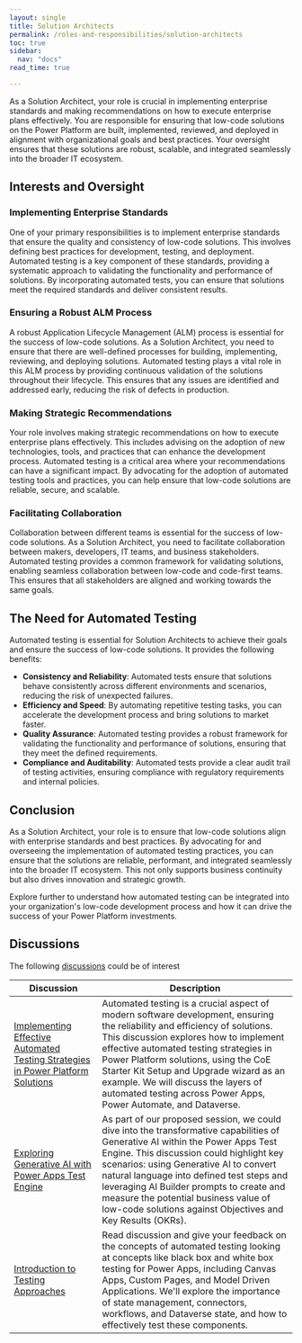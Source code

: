 ```yaml
---
layout: single
title: Solution Architects
permalink: /roles-and-responsibilities/solution-architects
toc: true
sidebar:
  nav: "docs"
read_time: true

---
```


As a Solution Architect, your role is crucial in implementing enterprise standards and making recommendations on how to execute enterprise plans effectively. You are responsible for ensuring that low-code solutions on the Power Platform are built, implemented, reviewed, and deployed in alignment with organizational goals and best practices. Your oversight ensures that these solutions are robust, scalable, and integrated seamlessly into the broader IT ecosystem.

## Interests and Oversight

### Implementing Enterprise Standards

One of your primary responsibilities is to implement enterprise standards that ensure the quality and consistency of low-code solutions. This involves defining best practices for development, testing, and deployment. Automated testing is a key component of these standards, providing a systematic approach to validating the functionality and performance of solutions. By incorporating automated tests, you can ensure that solutions meet the required standards and deliver consistent results.

### Ensuring a Robust ALM Process

A robust Application Lifecycle Management (ALM) process is essential for the success of low-code solutions. As a Solution Architect, you need to ensure that there are well-defined processes for building, implementing, reviewing, and deploying solutions. Automated testing plays a vital role in this ALM process by providing continuous validation of the solutions throughout their lifecycle. This ensures that any issues are identified and addressed early, reducing the risk of defects in production.

### Making Strategic Recommendations

Your role involves making strategic recommendations on how to execute enterprise plans effectively. This includes advising on the adoption of new technologies, tools, and practices that can enhance the development process. Automated testing is a critical area where your recommendations can have a significant impact. By advocating for the adoption of automated testing tools and practices, you can help ensure that low-code solutions are reliable, secure, and scalable.

### Facilitating Collaboration

Collaboration between different teams is essential for the success of low-code solutions. As a Solution Architect, you need to facilitate collaboration between makers, developers, IT teams, and business stakeholders. Automated testing provides a common framework for validating solutions, enabling seamless collaboration between low-code and code-first teams. This ensures that all stakeholders are aligned and working towards the same goals.

## The Need for Automated Testing

Automated testing is essential for Solution Architects to achieve their goals and ensure the success of low-code solutions. It provides the following benefits:

- **Consistency and Reliability**: Automated tests ensure that solutions behave consistently across different environments and scenarios, reducing the risk of unexpected failures.
- **Efficiency and Speed**: By automating repetitive testing tasks, you can accelerate the development process and bring solutions to market faster.
- **Quality Assurance**: Automated testing provides a robust framework for validating the functionality and performance of solutions, ensuring that they meet the defined requirements.
- **Compliance and Auditability**: Automated tests provide a clear audit trail of testing activities, ensuring compliance with regulatory requirements and internal policies.

## Conclusion

As a Solution Architect, your role is to ensure that low-code solutions align with enterprise standards and best practices. By advocating for and overseeing the implementation of automated testing practices, you can ensure that the solutions are reliable, performant, and integrated seamlessly into the broader IT ecosystem. This not only supports business continuity but also drives innovation and strategic growth.

Explore further to understand how automated testing can be integrated into your organization's low-code development process and how it can drive the success of your Power Platform investments.

## Discussions

The following [discussions](../discussion/) could be of interest

| Discussion | Description |
|------------|-------------|
[Implementing Effective Automated Testing Strategies in Power Platform Solutions](../discussion/implementing-effective-automated-testing-strategies-in-power-platform-solutions) | Automated testing is a crucial aspect of modern software development, ensuring the reliability and efficiency of solutions. This discussion explores how to implement effective automated testing strategies in Power Platform solutions, using the CoE Starter Kit Setup and Upgrade wizard as an example. We will discuss the layers of automated testing across Power Apps, Power Automate, and Dataverse. | [Link](https://github.com/Grant-Archibald-MS/powerfuldev-testing/issues/6)
| [Exploring Generative AI with Power Apps Test Engine](/powerfuldev-testing/discussion/generative-ai) | As part of our proposed session, we could dive into the transformative capabilities of Generative AI within the Power Apps Test Engine. This discussion could highlight key scenarios: using Generative AI to convert natural language into defined test steps and leveraging AI Builder prompts to create and measure the potential business value of low-code solutions against Objectives and Key Results (OKRs). | [Link](https://github.com/Grant-Archibald-MS/powerfuldev-testing/issues/7)
[Introduction to Testing Approaches](/powerfuldev-testing/discussion/introduction-to-testing-approaches) | Read discussion and give your feedback on the concepts of automated testing looking at concepts like black box and white box testing for Power Apps, including Canvas Apps, Custom Pages, and Model Driven Applications. We'll explore the importance of state management, connectors, workflows, and Dataverse state, and how to effectively test these components. | [Link](https://github.com/Grant-Archibald-MS/powerfuldev-testing/issues/4)
